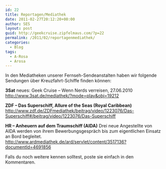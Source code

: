 ```yaml
---
id: 22
title: Reportagen/Mediathek
date: 2011-02-27T20:12:20+00:00
author: SES
layout: post
guid: http://geekcruise.zipfelmaus.com/?p=22
permalink: /2011/02/reportagenmediathek/
categories:
  - Blog
tags:
  - A-Rosa
  - Arosa
---
```

In den Mediatheken unserer Fernseh-Sendeanstalten haben wir folgende Sendungen über Kreuzfahrt-Schiffe finden können:

**3Sat**
neues: Geek Cruise – Wenn Nerds verreisen, 27.06.2010
<http://www.3sat.de/mediathek/?mode=play&obj=19212>

**ZDF – Das Superschiff, Allure of the Seas (Royal Caribbean)**
<http://www.zdf.de/ZDFmediathek/beitrag/video/1223076/Das-Superschiff#/beitrag/video/1223076/Das-Superschiff>

**HR – Anheuern auf dem Traumschiff (AIDA)**
Drei neue Angestellte von AIDA werden von ihrem Bewerbungsgespräch bis zum eigentlichen Einsatz an Bord begleitet.
<http://www.ardmediathek.de/ard/servlet/content/3517136?documentId=4691856>

Falls du noch weitere kennen solltest, poste sie einfach in den Kommentaren.
